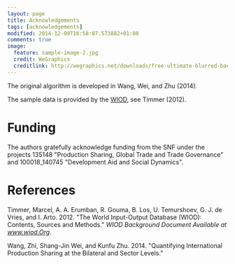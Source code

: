```yaml
---
layout: page
title: Acknowledgements
tags: [acknowledgements]
modified: 2014-12-09T16:58:07.573882+01:00
comments: true
image:
  feature: sample-image-2.jpg
  credit: WeGraphics
  creditlink: http://wegraphics.net/downloads/free-ultimate-blurred-background-pack/
---
```

The original algorithm is developed in Wang, Wei, and Zhu (2014).

The sample data is provided by the [WIOD](http://www.wiod.org/), see Timmer (2012).

# Funding
The authors gratefully acknowledge funding from the SNF under the projects 135148 "Production Sharing, Global Trade and Trade Governance" and 100018_140745 "Development Aid and Social Dynamics".

# References
Timmer, Marcel, A. A. Erumban, R. Gouma, B. Los, U. Temurshoev, G. J. de Vries, and I. Arto. 2012. "The World Input-Output Database (WIOD): Contents, Sources and Methods." *WIOD Background Document Available at www.wiod.Org*.

Wang, Zhi, Shang-Jin Wei, and Kunfu Zhu. 2014. "Quantifying International Production Sharing at the Bilateral and Sector Levels."

